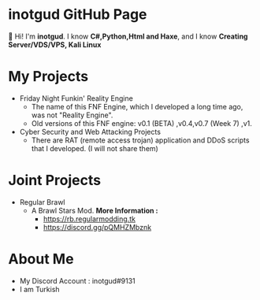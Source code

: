 # inotgud GitHub Page

👋 Hi! I'm **inotgud**. I know **C#,Python,Html and Haxe**, and I know **Creating Server/VDS/VPS, Kali Linux**


# My Projects

* Friday Night Funkin' Reality Engine
   * The name of this FNF Engine, which I developed a long time ago, was not "Reality Engine".
   * Old versions of this FNF engine: v0.1 (BETA) ,v0.4,v0.7 (Week 7) ,v1.
* Cyber Security and Web Attacking Projects
   *   There are RAT (remote access trojan) application and DDoS scripts that I developed. (I will not share them)
# Joint Projects
* Regular Brawl 
   * A Brawl Stars Mod. **More Information :** 
      * https://rb.regularmodding.tk
      * https://discord.gg/pQMHZMbznk

# About Me
* My Discord Account : inotgud#9131
* I am Turkish
